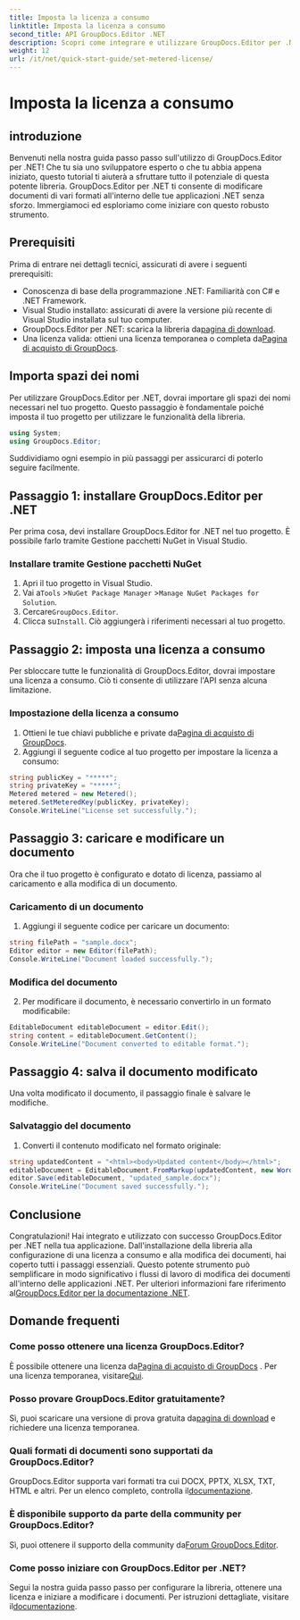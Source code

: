 ```yaml
---
title: Imposta la licenza a consumo
linktitle: Imposta la licenza a consumo
second_title: API GroupDocs.Editor .NET
description: Scopri come integrare e utilizzare GroupDocs.Editor per .NET con la nostra guida completa. Sblocca potenti funzionalità di modifica dei documenti nelle tue applicazioni .NET.
weight: 12
url: /it/net/quick-start-guide/set-metered-license/
---
```


# Imposta la licenza a consumo

## introduzione
Benvenuti nella nostra guida passo passo sull'utilizzo di GroupDocs.Editor per .NET! Che tu sia uno sviluppatore esperto o che tu abbia appena iniziato, questo tutorial ti aiuterà a sfruttare tutto il potenziale di questa potente libreria. GroupDocs.Editor per .NET ti consente di modificare documenti di vari formati all'interno delle tue applicazioni .NET senza sforzo. Immergiamoci ed esploriamo come iniziare con questo robusto strumento.
## Prerequisiti
Prima di entrare nei dettagli tecnici, assicurati di avere i seguenti prerequisiti:
- Conoscenza di base della programmazione .NET: Familiarità con C# e .NET Framework.
- Visual Studio installato: assicurati di avere la versione più recente di Visual Studio installata sul tuo computer.
-  GroupDocs.Editor per .NET: scarica la libreria da[pagina di download](https://releases.groupdocs.com/editor/net/).
-  Una licenza valida: ottieni una licenza temporanea o completa da[Pagina di acquisto di GroupDocs](https://purchase.groupdocs.com/temporary-license/).
## Importa spazi dei nomi
Per utilizzare GroupDocs.Editor per .NET, dovrai importare gli spazi dei nomi necessari nel tuo progetto. Questo passaggio è fondamentale poiché imposta il tuo progetto per utilizzare le funzionalità della libreria.
```csharp
using System;
using GroupDocs.Editor;
```
Suddividiamo ogni esempio in più passaggi per assicurarci di poterlo seguire facilmente.
## Passaggio 1: installare GroupDocs.Editor per .NET
Per prima cosa, devi installare GroupDocs.Editor for .NET nel tuo progetto. È possibile farlo tramite Gestione pacchetti NuGet in Visual Studio.
### Installare tramite Gestione pacchetti NuGet
1. Apri il tuo progetto in Visual Studio.
2.  Vai a`Tools` >`NuGet Package Manager` >`Manage NuGet Packages for Solution`.
3.  Cercare`GroupDocs.Editor`.
4.  Clicca su`Install`.
Ciò aggiungerà i riferimenti necessari al tuo progetto.
## Passaggio 2: imposta una licenza a consumo
Per sbloccare tutte le funzionalità di GroupDocs.Editor, dovrai impostare una licenza a consumo. Ciò ti consente di utilizzare l'API senza alcuna limitazione.
### Impostazione della licenza a consumo
1.  Ottieni le tue chiavi pubbliche e private da[Pagina di acquisto di GroupDocs](https://purchase.groupdocs.com/temporary-license/).
2. Aggiungi il seguente codice al tuo progetto per impostare la licenza a consumo:
```csharp
string publicKey = "*****";
string privateKey = "*****";
Metered metered = new Metered();
metered.SetMeteredKey(publicKey, privateKey);
Console.WriteLine("License set successfully.");
```
## Passaggio 3: caricare e modificare un documento
Ora che il tuo progetto è configurato e dotato di licenza, passiamo al caricamento e alla modifica di un documento.
### Caricamento di un documento
1. Aggiungi il seguente codice per caricare un documento:
```csharp
string filePath = "sample.docx";
Editor editor = new Editor(filePath);
Console.WriteLine("Document loaded successfully.");
```
### Modifica del documento
2. Per modificare il documento, è necessario convertirlo in un formato modificabile:
```csharp
EditableDocument editableDocument = editor.Edit();
string content = editableDocument.GetContent();
Console.WriteLine("Document converted to editable format.");
```
## Passaggio 4: salva il documento modificato
Una volta modificato il documento, il passaggio finale è salvare le modifiche.
### Salvataggio del documento
1. Converti il contenuto modificato nel formato originale:
```csharp
string updatedContent = "<html><body>Updated content</body></html>";
editableDocument = EditableDocument.FromMarkup(updatedContent, new WordProcessingSaveOptions());
editor.Save(editableDocument, "updated_sample.docx");
Console.WriteLine("Document saved successfully.");
```
## Conclusione
 Congratulazioni! Hai integrato e utilizzato con successo GroupDocs.Editor per .NET nella tua applicazione. Dall'installazione della libreria alla configurazione di una licenza a consumo e alla modifica dei documenti, hai coperto tutti i passaggi essenziali. Questo potente strumento può semplificare in modo significativo i flussi di lavoro di modifica dei documenti all'interno delle applicazioni .NET. Per ulteriori informazioni fare riferimento al[GroupDocs.Editor per la documentazione .NET](https://tutorials.groupdocs.com/editor/net/).
## Domande frequenti
### Come posso ottenere una licenza GroupDocs.Editor?
 È possibile ottenere una licenza da[Pagina di acquisto di GroupDocs](https://purchase.groupdocs.com/buy) . Per una licenza temporanea, visitare[Qui](https://purchase.groupdocs.com/temporary-license/).
### Posso provare GroupDocs.Editor gratuitamente?
 Sì, puoi scaricare una versione di prova gratuita da[pagina di download](https://releases.groupdocs.com/) e richiedere una licenza temporanea.
### Quali formati di documenti sono supportati da GroupDocs.Editor?
 GroupDocs.Editor supporta vari formati tra cui DOCX, PPTX, XLSX, TXT, HTML e altri. Per un elenco completo, controlla il[documentazione](https://tutorials.groupdocs.com/editor/net/).
### È disponibile supporto da parte della community per GroupDocs.Editor?
 Sì, puoi ottenere il supporto della community da[Forum GroupDocs.Editor](https://forum.groupdocs.com/c/editor/20).
### Come posso iniziare con GroupDocs.Editor per .NET?
 Segui la nostra guida passo passo per configurare la libreria, ottenere una licenza e iniziare a modificare i documenti. Per istruzioni dettagliate, visitare il[documentazione](https://tutorials.groupdocs.com/editor/net/).